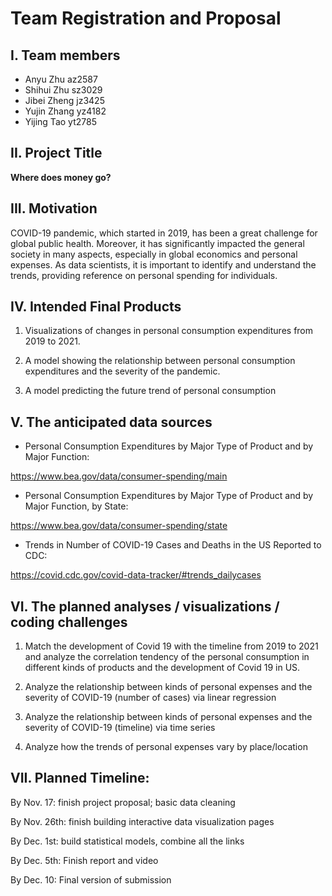 Team Registration and Proposal
================

## I. Team members

-   Anyu Zhu az2587
-   Shihui Zhu sz3029
-   Jibei Zheng jz3425
-   Yujin Zhang yz4182
-   Yijing Tao yt2785

## II. Project Title

**Where does money go?**

## III. Motivation

COVID-19 pandemic, which started in 2019, has been a great challenge for
global public health. Moreover, it has significantly impacted the
general society in many aspects, especially in global economics and
personal expenses. As data scientists, it is important to identify and
understand the trends, providing reference on personal spending for
individuals.

## IV. Intended Final Products

1.  Visualizations of changes in personal consumption expenditures from
    2019 to 2021.

2.  A model showing the relationship between personal consumption
    expenditures and the severity of the pandemic.

3.  A model predicting the future trend of personal consumption

## V. The anticipated data sources

-   Personal Consumption Expenditures by Major Type of Product and by
    Major Function:

<https://www.bea.gov/data/consumer-spending/main>

-   Personal Consumption Expenditures by Major Type of Product and by
    Major Function, by State:

<https://www.bea.gov/data/consumer-spending/state>

-   Trends in Number of COVID-19 Cases and Deaths in the US Reported to
    CDC:

<https://covid.cdc.gov/covid-data-tracker/#trends_dailycases>

## VI. The planned analyses / visualizations / coding challenges

1.  Match the development of Covid 19 with the timeline from 2019 to
    2021 and analyze the correlation tendency of the personal
    consumption in different kinds of products and the development of
    Covid 19 in US.

2.  Analyze the relationship between kinds of personal expenses and the
    severity of COVID-19 (number of cases) via linear regression

3.  Analyze the relationship between kinds of personal expenses and the
    severity of COVID-19 (timeline) via time series

4.  Analyze how the trends of personal expenses vary by place/location

## VII. Planned Timeline:

By Nov. 17: finish project proposal; basic data cleaning

By Nov. 26th: finish building interactive data visualization pages

By Dec. 1st: build statistical models, combine all the links

By Dec. 5th: Finish report and video

By Dec. 10: Final version of submission
